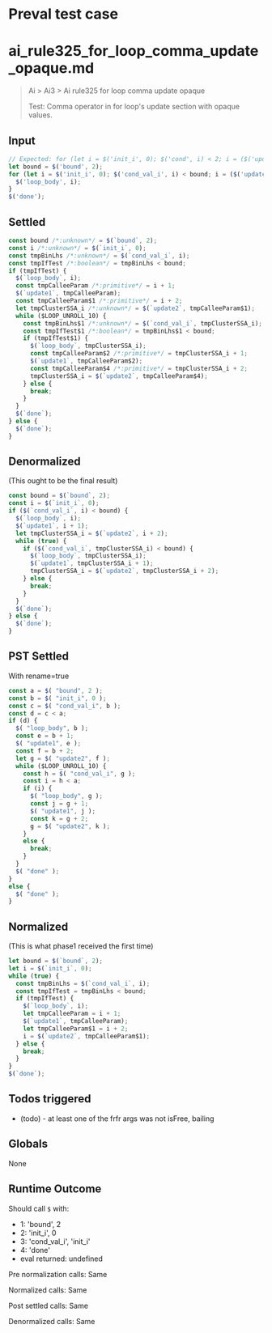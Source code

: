 # Preval test case

# ai_rule325_for_loop_comma_update_opaque.md

> Ai > Ai3 > Ai rule325 for loop comma update opaque
>
> Test: Comma operator in for loop's update section with opaque values.

## Input

`````js filename=intro
// Expected: for (let i = $('init_i', 0); $('cond', i) < 2; i = ($('update1', i+1), $('update2', i+2)) ) { $('loop_body', i); }
let bound = $('bound', 2);
for (let i = $('init_i', 0); $('cond_val_i', i) < bound; i = ($('update1', i + 1), $('update2', i + 2)) ) {
  $('loop_body', i);
}
$('done');
`````


## Settled


`````js filename=intro
const bound /*:unknown*/ = $(`bound`, 2);
const i /*:unknown*/ = $(`init_i`, 0);
const tmpBinLhs /*:unknown*/ = $(`cond_val_i`, i);
const tmpIfTest /*:boolean*/ = tmpBinLhs < bound;
if (tmpIfTest) {
  $(`loop_body`, i);
  const tmpCalleeParam /*:primitive*/ = i + 1;
  $(`update1`, tmpCalleeParam);
  const tmpCalleeParam$1 /*:primitive*/ = i + 2;
  let tmpClusterSSA_i /*:unknown*/ = $(`update2`, tmpCalleeParam$1);
  while ($LOOP_UNROLL_10) {
    const tmpBinLhs$1 /*:unknown*/ = $(`cond_val_i`, tmpClusterSSA_i);
    const tmpIfTest$1 /*:boolean*/ = tmpBinLhs$1 < bound;
    if (tmpIfTest$1) {
      $(`loop_body`, tmpClusterSSA_i);
      const tmpCalleeParam$2 /*:primitive*/ = tmpClusterSSA_i + 1;
      $(`update1`, tmpCalleeParam$2);
      const tmpCalleeParam$4 /*:primitive*/ = tmpClusterSSA_i + 2;
      tmpClusterSSA_i = $(`update2`, tmpCalleeParam$4);
    } else {
      break;
    }
  }
  $(`done`);
} else {
  $(`done`);
}
`````


## Denormalized
(This ought to be the final result)

`````js filename=intro
const bound = $(`bound`, 2);
const i = $(`init_i`, 0);
if ($(`cond_val_i`, i) < bound) {
  $(`loop_body`, i);
  $(`update1`, i + 1);
  let tmpClusterSSA_i = $(`update2`, i + 2);
  while (true) {
    if ($(`cond_val_i`, tmpClusterSSA_i) < bound) {
      $(`loop_body`, tmpClusterSSA_i);
      $(`update1`, tmpClusterSSA_i + 1);
      tmpClusterSSA_i = $(`update2`, tmpClusterSSA_i + 2);
    } else {
      break;
    }
  }
  $(`done`);
} else {
  $(`done`);
}
`````


## PST Settled
With rename=true

`````js filename=intro
const a = $( "bound", 2 );
const b = $( "init_i", 0 );
const c = $( "cond_val_i", b );
const d = c < a;
if (d) {
  $( "loop_body", b );
  const e = b + 1;
  $( "update1", e );
  const f = b + 2;
  let g = $( "update2", f );
  while ($LOOP_UNROLL_10) {
    const h = $( "cond_val_i", g );
    const i = h < a;
    if (i) {
      $( "loop_body", g );
      const j = g + 1;
      $( "update1", j );
      const k = g + 2;
      g = $( "update2", k );
    }
    else {
      break;
    }
  }
  $( "done" );
}
else {
  $( "done" );
}
`````


## Normalized
(This is what phase1 received the first time)

`````js filename=intro
let bound = $(`bound`, 2);
let i = $(`init_i`, 0);
while (true) {
  const tmpBinLhs = $(`cond_val_i`, i);
  const tmpIfTest = tmpBinLhs < bound;
  if (tmpIfTest) {
    $(`loop_body`, i);
    let tmpCalleeParam = i + 1;
    $(`update1`, tmpCalleeParam);
    let tmpCalleeParam$1 = i + 2;
    i = $(`update2`, tmpCalleeParam$1);
  } else {
    break;
  }
}
$(`done`);
`````


## Todos triggered


- (todo) - at least one of the frfr args was not isFree, bailing


## Globals


None


## Runtime Outcome


Should call `$` with:
 - 1: 'bound', 2
 - 2: 'init_i', 0
 - 3: 'cond_val_i', 'init_i'
 - 4: 'done'
 - eval returned: undefined

Pre normalization calls: Same

Normalized calls: Same

Post settled calls: Same

Denormalized calls: Same
